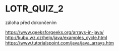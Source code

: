 # LOTR_QUIZ_2
záloha před dokončením

https://www.geeksforgeeks.org/arrays-in-java/
http://kubu.wz.cz/help/java/examples_cycle.html
https://www.tutorialspoint.com/java/java_arrays.htm
